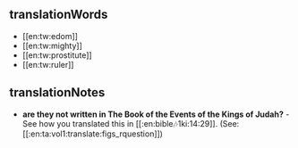 ## translationWords

* [[en:tw:edom]]
* [[en:tw:mighty]]
* [[en:tw:prostitute]]
* [[en:tw:ruler]]

## translationNotes

* **are they not written in The Book of the Events of the Kings of Judah?** - See how you translated this in [[:en:bible:notes:1ki:14:29]]. (See: [[:en:ta:vol1:translate:figs_rquestion]])
